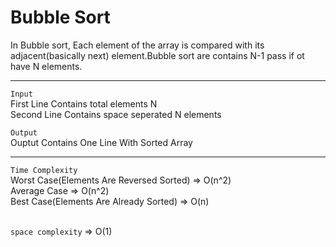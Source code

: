 # Bubble Sort<br>
In Bubble sort, Each element of the array is compared with its adjacent(basically next) element.Bubble sort are contains N-1 pass if ot have N elements.
<hr>

`Input`<br>
First Line Contains total elements N<br>
Second Line Contains space seperated N elements<br>

`Output`<br>
Ouptut Contains One Line With Sorted Array
<hr>


`Time Complexity`<br>
Worst Case(Elements Are Reversed Sorted) => O(n^2)<br>
Average Case => O(n^2)<br>
Best Case(Elements Are Already Sorted) => O(n)<br><br>

`space complexity` => O(1)
